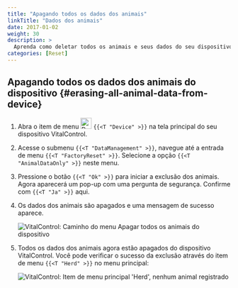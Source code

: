 ```yaml
---
title: "Apagando todos os dados dos animais"
linkTitle: "Dados dos animais"
date: 2017-01-02
weight: 30
description: >
  Aprenda como deletar todos os animais e seus dados do seu dispositivo VitalControl.
categories: [Reset]
---
```

## Apagando todos os dados dos animais do dispositivo {#erasing-all-animal-data-from-device}

1. Abra o item de menu <img src="/icons/device.svg" width="25" align="bottom" alt="Device" /> `{{<T "Device" >}}` na tela principal do seu dispositivo VitalControl.

1. Acesse o submenu `{{<T "DataManagement" >}}`, navegue até a entrada de menu `{{<T "FactoryReset" >}}`. Selecione a opção `{{<T "AnimalDataOnly" >}}` neste menu.

1. Pressione o botão `{{<T "Ok" >}}` para iniciar a exclusão dos animais. Agora aparecerá um pop-up com uma pergunta de segurança. Confirme com `{{<T "Ja" >}}` aqui.

1. Os dados dos animais são apagados e uma mensagem de sucesso aparece.

   ![VitalControl: Caminho do menu Apagar todos os animais do dispositivo](../images/eraseanimals.png "Apagar todos os animais")

1. Todos os dados dos animais agora estão apagados do dispositivo VitalControl. Você pode verificar o sucesso da exclusão através do item de menu `{{<T "Herd" >}}` no menu principal:

   ![VitalControl: Item de menu principal 'Herd', nenhum animal registrado](../images/no-animals.png "Nenhum animal registrado")
